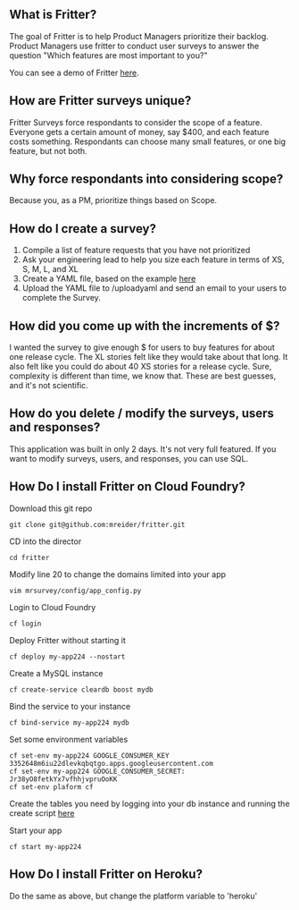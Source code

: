 ## What is Fritter?

The goal of Fritter is to help Product Managers prioritize their backlog. Product Managers use fritter to conduct user surveys to answer the question "Which features are most important to you?"

You can see a demo of Fritter [here](http://frittata.cfapps.io/).

## How are Fritter surveys unique?

Fritter Surveys force respondants to consider the scope of a feature. Everyone gets a certain amount of money, say $400, and each feature costs something. Respondants can choose many small features, or one big feature, but not both.

## Why force respondants into considering scope?

Because you, as a PM, prioritize things based on Scope.

## How do I create a survey?

1.  Compile a list of feature requests that you have not prioritized
2.  Ask your engineering lead to help you size each feature in terms of XS, S, M, L, and XL
3.  Create a YAML file, based on the example [here](https://github.com/mreider/fritter/blob/master/yamls/survey2.yml)
4.  Upload the YAML file to /uploadyaml and send an email to your users to complete the Survey.

## How did you come up with the increments of $?

I wanted the survey to give enough $ for users to buy features for about one release cycle. The XL stories felt like they would take about that long. It also felt like you could do about 40 XS stories for a release cycle. Sure, complexity is different than time, we know that. These are best guesses, and it's not scientific.

## How do you delete / modify the surveys, users and responses?

This application was built in only 2 days. It's not very full featured. If you want to modify surveys, users, and responses, you can use SQL.

## How Do I install Fritter on Cloud Foundry?

Download this git repo

```
git clone git@github.com:mreider/fritter.git
```

CD into the director

```
cd fritter
```

Modify line 20 to change the domains limited into your app

```
vim mrsurvey/config/app_config.py
```

Login to Cloud Foundry

```
cf login
```

Deploy Fritter without starting it

```
cf deploy my-app224 --nostart
```

Create a MySQL instance

```
cf create-service cleardb boost mydb
```

Bind the service to your instance

```
cf bind-service my-app224 mydb
```

Set some environment variables

```
cf set-env my-app224 GOOGLE_CONSUMER_KEY 3352648m6iu22dlevkqbqtgo.apps.googleusercontent.com
cf set-env my-app224 GOOGLE_CONSUMER_SECRET: Jr38yO8fetkYx7vfhhjvpruOoKK
cf set-env plaform cf
```

Create the tables you need by logging into your db instance and running the create script [here](https://github.com/mreider/fritter/blob/master/db_scripts/00-create-schema.sql)

Start your app

```
cf start my-app224
```

## How Do I install Fritter on Heroku?

Do the same as above, but change the platform variable to 'heroku'


